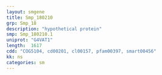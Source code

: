 ```yaml
---
layout: smgene
title: Smp_180210
grp: Smp_18
description: "hypothetical protein"
smp: Smp_180210.1
uniprot: "G4VAT1"
length:  1617
cdd: "COG5104, cd00201, cl00157, pfam00397, smart00456"
kk: ns
categories: sm
---
```

